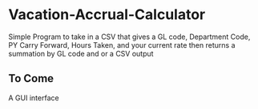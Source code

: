 # Vacation-Accrual-Calculator
Simple Program to take in a CSV that gives a GL code, Department Code, PY Carry Forward, Hours Taken, and your current rate then returns a summation by GL code and or a CSV output

## To Come
A GUI interface

